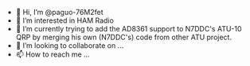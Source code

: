 - 👋 Hi, I’m @paguo-76M2fet
- 👀 I’m interested in HAM Radio
- 🌱 I’m currently trying to add the AD8361 support to N7DDC's ATU-10 QRP by merging his own (N7DDC's) code from other ATU project.
- 💞️ I’m looking to collaborate on ...
- 📫 How to reach me ...

<!---
paguo-76M2fet/paguo-76M2fet is a ✨ special ✨ repository because its `README.md` (this file) appears on your GitHub profile.
You can click the Preview link to take a look at your changes.
--->
